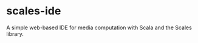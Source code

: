 scales-ide
==========

A simple web-based IDE for media computation with Scala and the Scales library.
